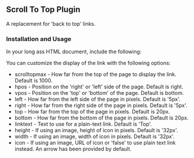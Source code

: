 ## Scroll To Top Plugin

A replacement for 'back to top' links.

### Installation and Usage


In your long ass HTML document, include the following:

<script>
$("document").scrolltotop();
</script>


You can customize the display of the link with the following options:

* scrolltopmax - How far from the top of the page to display the link. Default is 1000.
* hpos - Position on the 'right' or 'left' side of the page. Default is right.
* vpos - Position on the 'top' or 'bottom' of the page. Default is bottom.
* left - How far from the left side of the page in pixels. Default is '5px'.
* right - How far from the right side of the page in pixels. Default is '5px'.
* top - How far from the top of the page in pixels. Default is 20px.
* bottom - How far from the bottom of the page in pixels. Default is 20px.
* linktext - Text to use for a plain-text link. Default is 'Top'.
* height - If using an image, height of icon in pixels. Default is '32px'.
* width - If using an image, width of icon in pixels. Default is '32px'.
* icon - If using an image, URL of icon or 'false' to use plain text link instead. An arrow has been provided by default.